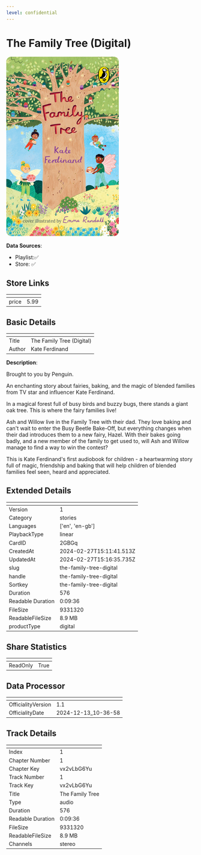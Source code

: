 ```yaml
---
level: confidential
---
```

# The Family Tree (Digital)

![card_[2GBGq].png](../../img/cards/card_[2GBGq].png)

**Data Sources**: 

- Playlist:✅
- Store: ✅


## Store Links

| <!-- --> | <!-- --> |
| - | - |
| price | 5.99 |


## Basic Details

| <!-- --> | <!-- --> |
| - | - |
| Title | The Family Tree (Digital) |
| Author | Kate Ferdinand |

**Description**:

Brought to you by Penguin.
 
 An enchanting story about fairies, baking, and the magic of blended families from TV star and influencer Kate Ferdinand.
 
 In a magical forest full of busy birds and buzzy bugs, there stands a giant oak tree. This is where the fairy families live!
 
 Ash and Willow live in the Family Tree with their dad. They love baking and can't wait to enter the Busy Beetle Bake-Off, but everything changes when their dad introduces them to a new fairy, Hazel. With their bakes going badly, and a new member of the family to get used to, will Ash and Willow manage to find a way to win the contest?
 
 This is Kate Ferdinand's first audiobook for children - a heartwarming story full of magic, friendship and baking that will help children of blended families feel seen, heard and appreciated.


## Extended Details

| <!-- --> | <!-- --> |
| - | - |
| Version | 1 |
| Category | stories |
| Languages | ['en', 'en-gb'] |
| PlaybackType | linear |
| CardID | 2GBGq |
| CreatedAt | 2024-02-27T15:11:41.513Z |
| UpdatedAt | 2024-02-27T15:16:35.735Z |
| slug | the-family-tree-digital |
| handle | the-family-tree-digital |
| Sortkey | the-family-tree-digital |
| Duration | 576 |
| Readable Duration | 0:09:36 |
| FileSize | 9331320 |
| ReadableFileSize | 8.9 MB |
| productType | digital |


## Share Statistics

| <!-- --> | <!-- --> |
| - | - |
| ReadOnly | True |


## Data Processor

| <!-- --> | <!-- --> |
| - | - |
| OfficialityVersion | 1.1
| OfficialityDate | 2024-12-13_10-36-58


## Track Details

| <!-- --> | <!-- --> |
| - | - |
| Index | 1 |
| Chapter Number | 1 |
| Chapter Key | vx2vLbG6Yu |
| Track Number | 1 |
| Track Key | vx2vLbG6Yu |
| Title | The Family Tree |
| Type | audio |
| Duration | 576 |
| Readable Duration | 0:09:36 |
| FileSize | 9331320 |
| ReadableFileSize | 8.9 MB |
| Channels | stereo |

